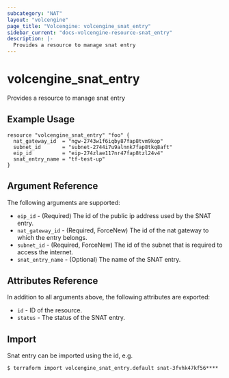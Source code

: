 ```yaml
---
subcategory: "NAT"
layout: "volcengine"
page_title: "Volcengine: volcengine_snat_entry"
sidebar_current: "docs-volcengine-resource-snat_entry"
description: |-
  Provides a resource to manage snat entry
---
```

# volcengine_snat_entry
Provides a resource to manage snat entry
## Example Usage
```hcl
resource "volcengine_snat_entry" "foo" {
  nat_gateway_id  = "ngw-2743w1f6iqby87fap8tvm9kop"
  subnet_id       = "subnet-2744i7u9alnnk7fap8tkq8aft"
  eip_id          = "eip-274zlae117nr47fap8tzl24v4"
  snat_entry_name = "tf-test-up"
}
```
## Argument Reference
The following arguments are supported:
* `eip_id` - (Required) The id of the public ip address used by the SNAT entry.
* `nat_gateway_id` - (Required, ForceNew) The id of the nat gateway to which the entry belongs.
* `subnet_id` - (Required, ForceNew) The id of the subnet that is required to access the internet.
* `snat_entry_name` - (Optional) The name of the SNAT entry.

## Attributes Reference
In addition to all arguments above, the following attributes are exported:
* `id` - ID of the resource.
* `status` - The status of the SNAT entry.


## Import
Snat entry can be imported using the id, e.g.
```
$ terraform import volcengine_snat_entry.default snat-3fvhk47kf56****
```

